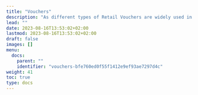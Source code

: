 ```yaml
---
title: "Vouchers"
description: "As different types of Retail Vouchers are widely used in the world, NP Retail has provided the Retail Vouchers Module."
lead: ""
date: 2023-08-16T13:53:02+02:00
lastmod: 2023-08-16T13:53:02+02:00
draft: false
images: []
menu:
  docs:
    parent: ""
    identifier: "vouchers-bfe760ed0f55f1412e9ef93ae7297d4c"
weight: 41
toc: true
type: docs
---
```

